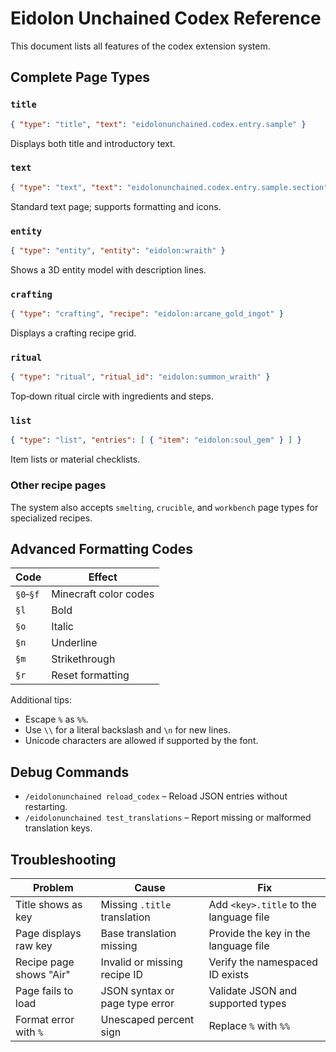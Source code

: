 # Eidolon Unchained Codex Reference

This document lists all features of the codex extension system.

## Complete Page Types

### `title`
```json
{ "type": "title", "text": "eidolonunchained.codex.entry.sample" }
```
Displays both title and introductory text.

### `text`
```json
{ "type": "text", "text": "eidolonunchained.codex.entry.sample.section" }
```
Standard text page; supports formatting and icons.

### `entity`
```json
{ "type": "entity", "entity": "eidolon:wraith" }
```
Shows a 3D entity model with description lines.

### `crafting`
```json
{ "type": "crafting", "recipe": "eidolon:arcane_gold_ingot" }
```
Displays a crafting recipe grid.

### `ritual`
```json
{ "type": "ritual", "ritual_id": "eidolon:summon_wraith" }
```
Top‑down ritual circle with ingredients and steps.

### `list`
```json
{ "type": "list", "entries": [ { "item": "eidolon:soul_gem" } ] }
```
Item lists or material checklists.

### Other recipe pages
The system also accepts `smelting`, `crucible`, and `workbench` page types for specialized recipes.

## Advanced Formatting Codes

| Code | Effect |
|------|--------|
| `§0`‑`§f` | Minecraft color codes |
| `§l` | Bold |
| `§o` | Italic |
| `§n` | Underline |
| `§m` | Strikethrough |
| `§r` | Reset formatting |

Additional tips:
- Escape `%` as `%%`.
- Use `\\` for a literal backslash and `\n` for new lines.
- Unicode characters are allowed if supported by the font.

## Debug Commands

- `/eidolonunchained reload_codex` – Reload JSON entries without restarting.
- `/eidolonunchained test_translations` – Report missing or malformed translation keys.

## Troubleshooting

| Problem | Cause | Fix |
|---------|-------|-----|
| Title shows as key | Missing `.title` translation | Add `<key>.title` to the language file |
| Page displays raw key | Base translation missing | Provide the key in the language file |
| Recipe page shows "Air" | Invalid or missing recipe ID | Verify the namespaced ID exists |
| Page fails to load | JSON syntax or page type error | Validate JSON and supported types |
| Format error with `%` | Unescaped percent sign | Replace `%` with `%%` |
